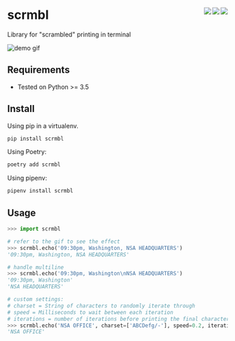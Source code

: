 # scrmbl <a href="https://gitter.im/scrmbl/Lobby"><img align="right" src="https://img.shields.io/badge/chat-on%20gitter-%234FB999.svg"></a> <a href="https://coveralls.io/github/etienne-napoleone/scrmbl?branch=develop"><img align="right" src="https://coveralls.io/repos/github/etienne-napoleone/scrmbl/badge.svg?branch=develop"></a> <a href="https://travis-ci.org/etienne-napoleone/scrmbl"><img align="right" src="https://travis-ci.org/etienne-napoleone/scrmbl.svg?branch=develop"></a>

Library for "scrambled" printing in terminal

![demo gif](https://raw.githubusercontent.com/etienne-napoleone/scrmbl/develop/demo.gif)

## Requirements

- Tested on Python >= 3.5

## Install

Using pip in a virtualenv.

```bash
pip install scrmbl
```

Using Poetry:

```bash
poetry add scrmbl
```

Using pipenv:

```bash
pipenv install scrmbl
```

## Usage

```python
>>> import scrmbl

# refer to the gif to see the effect
>>> scrmbl.echo('09:30pm, Washington, NSA HEADQUARTERS')
'09:30pm, Washington, NSA HEADQUARTERS'

# handle multiline
>>> scrmbl.echo('09:30pm, Washington\nNSA HEADQUARTERS')
'09:30pm, Washington'
'NSA HEADQUARTERS'

# custom settings:
# charset = String of characters to randomly iterate through
# speed = Milliseconds to wait between each iteration
# iterations = number of iterations before printing the final character
>>> scrmbl.echo('NSA OFFICE', charset=['ABCDefg/-'], speed=0.2, iterations=6)
'NSA OFFICE'
```
